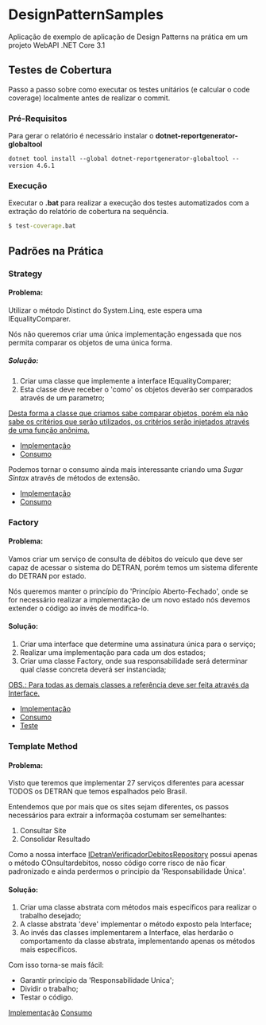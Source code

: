 # DesignPatternSamples
Aplicação de exemplo de aplicação de Design Patterns na prática em um projeto WebAPI .NET Core 3.1
## Testes de Cobertura

Passo a passo sobre como executar os testes unitários (e calcular o code coverage) localmente antes de realizar o commit.

### Pré-Requisitos

Para gerar o relatório é necessário instalar o **dotnet-reportgenerator-globaltool**

```script
dotnet tool install --global dotnet-reportgenerator-globaltool --version 4.6.1
````

### Execução

Executar o **.bat** para realizar a execução dos testes automatizados com a extração do relatório de cobertura na sequência.

```bat
$ test-coverage.bat
```

## Padrões na Prática

### Strategy

#### Problema:

Utilizar o método Distinct do System.Linq, este espera uma IEqualityComparer.

Nós não queremos criar uma única implementação engessada que nos permita comparar os objetos de uma única forma.

##### Solução:

1. Criar uma classe que implemente a interface IEqualityComparer;
2. Esta classe deve receber o 'como' os objetos deverão ser comparados através de um parametro;

<u>Desta forma a classe que criamos sabe comparar objetos, porém ela não sabe os critérios que serão utilizados, os critérios serão injetados através de uma função anônima.</u>

* [Implementação](src/Workbench.Comparer/GenericComparerFactory.cs)
* [Consumo](src/Workbench.GenericComparer.Tests/GenericComparerFactoryTest.cs#L27)

Podemos tornar o consumo ainda mais interessante criando uma *Sugar Sintax* através de métodos de extensão.

* [Implementação](src/Workbench.Linq.Extensions/DistinctExtensions.cs)
* [Consumo](src/Workbench.Linq.Extensions.Tests/DistinctExtensionsTests.cs#L26)

### Factory

#### Problema: 

Vamos criar um serviço de consulta de débitos do veículo que deve ser capaz de acessar o sistema do DETRAN, porém temos um sistema diferente do DETRAN por estado.

Nós queremos manter o princípio do 'Princípio Aberto-Fechado', onde se for necessário realizar a implementação de um novo estado nós devemos extender o código ao invés de modifica-lo.

#### Solução:

1. Criar uma interface que determine uma assinatura única para o serviço;
2. Realizar uma implementação para cada um dos estados;
3. Criar uma classe Factory, onde sua responsabilidade será determinar qual classe concreta deverá ser instanciada;

<u>OBS.: Para todas as demais classes a referência deve ser feita através da Interface.</u>

* [Implementação](src/Infra.Repository.Detran/DetranVerificadorDebitosFactory.cs)
* [Consumo](src/Application/Implementations/DetranVerificadorDebitosServices.cs#L20)
* [Teste](src/Infra.Repository.Detran.Tests/DetranVerificadorDebitosFactoryTests.cs#L22)

### Template Method

#### Problema:

Visto que teremos que implementar 27 serviços diferentes para acessar TODOS os DETRAN que temos espalhados pelo Brasil.

Entendemos que por mais que os sites sejam diferentes, os passos necessários para extrair a informaçõa costumam ser semelhantes:

1. Consultar Site
2. Consolidar Resultado

Como a nossa interface [IDetranVerificadorDebitosRepository](src/Application/Repository/IDetranVerificadorDebitosRepository.cs) possui apenas o método COnsultardebitos, nosso código corre risco de não ficar padronizado e ainda perdermos o principio da 'Responsabilidade Única'.

#### Solução:

1. Criar uma classe abstrata com métodos mais específicos para realizar o trabalho desejado;
2. A classe abstrata 'deve' implementar o método exposto pela Interface;
3. Ao invés das classes implementarem a Interface, elas herdarão o comportamento da classe abstrata, implementando apenas os métodos mais específicos.

Com isso torna-se mais fácil:
* Garantir principio da 'Responsabilidade Unica';
* Dividir o trabalho;
* Testar o código.

[Implementação](src/Infra.Repository.Detran/DetranVerificadorDebitosRepositoryCrawlerBase.cs)
[Consumo](src/Infra.repository.detran/DetranPEVerificadorDebitosRepository.cs)